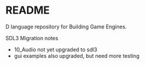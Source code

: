 # README

D language repository for Building Game Engines.


SDL3 Migration notes
- 10_Audio not yet upgraded to sdl3
- gui examples also upgraded, but need more testing
